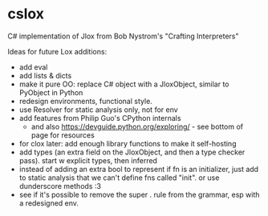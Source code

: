 # cslox
C# implementation of Jlox from Bob Nystrom's "Crafting Interpreters"


Ideas for future Lox additions: <as of completing part II>
- add eval
- add lists & dicts
- make it pure OO: replace C# object with a JloxObject, similar to PyObject in Python
- redesign environments, functional style.
- use Resolver for static analysis only, not for env
- add features from Philip Guo's CPython internals
	- and also https://devguide.python.org/exploring/ - see bottom of page for resources
- for clox later: add enough library functions to make it self-hosting
- add types (an extra field on the JloxObject, and then a type checker pass). start w explicit types, then inferred
- instead of adding an extra bool to represent if  fn is an initializer, just add to static analysis that we can't define fns called "init". or use dunderscore methods :3
- see if it's possible to remove the super . rule from the grammar, esp with a redesigned env. 
